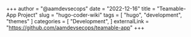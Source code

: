 +++
author = "@aamdevsecops"
date = "2022-12-16"
title = "Teamable-App Project"
slug = "hugo-coder-wiki"
tags = [
    "hugo",
    "development",
    "themes"
]
categories = [
    "Development",
]
externalLink = "https://github.com/aamdevsecops/teamable-app"
+++
